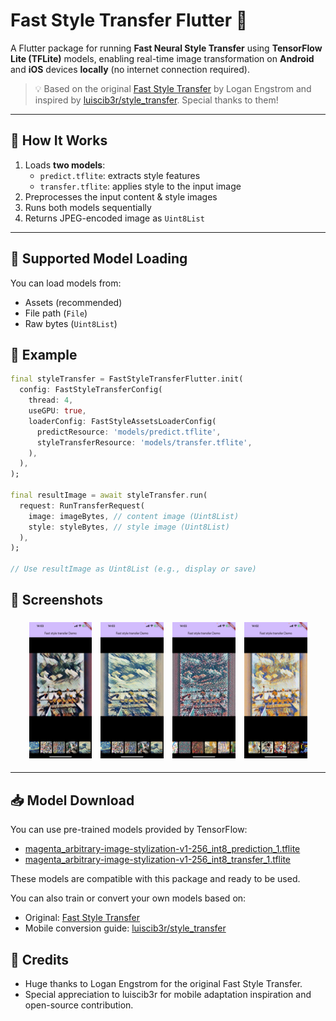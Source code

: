 # Fast Style Transfer Flutter 🎨

A Flutter package for running **Fast Neural Style Transfer** using **TensorFlow Lite (TFLite)** models, enabling real-time image transformation on **Android** and **iOS** devices **locally** (no internet connection required).

> 💡 Based on the original [Fast Style Transfer](https://github.com/lengstrom/fast-style-transfer) by Logan Engstrom and inspired by [luiscib3r/style_transfer](https://github.com/luiscib3r/style_transfer). Special thanks to them!

---

## 🧠 How It Works

1. Loads **two models**:
    - `predict.tflite`: extracts style features
    - `transfer.tflite`: applies style to the input image
2. Preprocesses the input content & style images
3. Runs both models sequentially
4. Returns JPEG-encoded image as `Uint8List`

---

## 📂 Supported Model Loading

You can load models from:

- Assets (recommended)
- File path (`File`)
- Raw bytes (`Uint8List`)


## 📸 Example

```dart
final styleTransfer = FastStyleTransferFlutter.init(
  config: FastStyleTransferConfig(
    thread: 4,
    useGPU: true,
    loaderConfig: FastStyleAssetsLoaderConfig(
      predictResource: 'models/predict.tflite',
      styleTransferResource: 'models/transfer.tflite',
    ),
  ),
);

final resultImage = await styleTransfer.run(
  request: RunTransferRequest(
    image: imageBytes, // content image (Uint8List)
    style: styleBytes, // style image (Uint8List)
  ),
);

// Use resultImage as Uint8List (e.g., display or save)
```

## 📸 Screenshots

<p align="center">
  <img src="screenshot/result0.jpg" style="max-width: 20%; margin: 5px;" alt="Screen 1"/>
  <img src="screenshot/result1.jpg" style="max-width: 20%; margin: 5px;" alt="Screen 2"/>
  <img src="screenshot/result2.jpg" style="max-width: 20%; margin: 5px;" alt="Screen 3"/>
  <img src="screenshot/result3.jpg" style="max-width: 20%; margin: 5px;" alt="Screen 3"/>
</p>

---

## 📥 Model Download

You can use pre-trained models provided by TensorFlow:

- [magenta_arbitrary-image-stylization-v1-256_int8_prediction_1.tflite](https://storage.googleapis.com/download.tensorflow.org/models/tflite/task_library/style_transfer/android/magenta_arbitrary-image-stylization-v1-256_int8_prediction_1.tflite)
- [magenta_arbitrary-image-stylization-v1-256_int8_transfer_1.tflite](https://storage.googleapis.com/download.tensorflow.org/models/tflite/task_library/style_transfer/android/magenta_arbitrary-image-stylization-v1-256_int8_transfer_1.tflite)

These models are compatible with this package and ready to be used.

You can also train or convert your own models based on:

- Original: [Fast Style Transfer](https://github.com/lengstrom/fast-style-transfer)
- Mobile conversion guide: [luiscib3r/style_transfer](https://github.com/luiscib3r/style_transfer)

## 🙏 Credits
- Huge thanks to Logan Engstrom for the original Fast Style Transfer.
- Special appreciation to luiscib3r for mobile adaptation inspiration and open-source contribution.